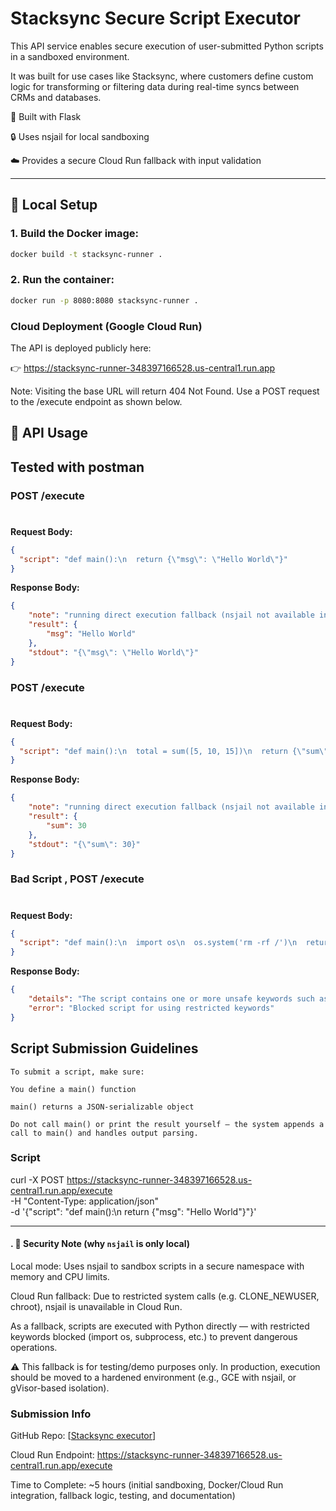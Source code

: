 # Stacksync Secure Script Executor

This API service enables secure execution of user-submitted Python scripts in a sandboxed environment.

It was built for use cases like Stacksync, where customers define custom logic for transforming or filtering data during real-time syncs between CRMs and databases.

🧠 Built with Flask

🔒 Uses nsjail for local sandboxing

☁️ Provides a secure Cloud Run fallback with input validation


---

## 🔧 Local Setup

### 1. Build the Docker image:

```bash
docker build -t stacksync-runner .
``` 
### 2. Run the container:
```bash
docker run -p 8080:8080 stacksync-runner . 
``` 

###  Cloud Deployment (Google Cloud Run)
The API is deployed publicly here:

👉 https://stacksync-runner-348397166528.us-central1.run.app

Note: Visiting the base URL will return 404 Not Found.
Use a POST request to the /execute endpoint as shown below.

## 🚀 API Usage

## Tested with postman


### POST /execute
#
**Request Body:**
```json
{
  "script": "def main():\n  return {\"msg\": \"Hello World\"}"
}
```

**Response Body:**
```json
{
    "note": "running direct execution fallback (nsjail not available in Cloud Run)",
    "result": {
        "msg": "Hello World"
    },
    "stdout": "{\"msg\": \"Hello World\"}"
}
```
###  POST /execute 
#
**Request Body:**
```json
{
  "script": "def main():\n  total = sum([5, 10, 15])\n  return {\"sum\": total}"
}

```
**Response Body:**
```json
{
    "note": "running direct execution fallback (nsjail not available in Cloud Run)",
    "result": {
        "sum": 30
    },
    "stdout": "{\"sum\": 30}"
}
```
### Bad Script ,  POST /execute 
#
**Request Body:**
```json
{
  "script": "def main():\n  import os\n  os.system('rm -rf /')\n  return {\"msg\": \"nope\"}"
}

```
**Response Body:**
```json
{
    "details": "The script contains one or more unsafe keywords such as 'import os' or 'eval'.",
    "error": "Blocked script for using restricted keywords"
}
```
## Script Submission Guidelines
```
To submit a script, make sure:

You define a main() function

main() returns a JSON-serializable object

Do not call main() or print the result yourself — the system appends a call to main() and handles output parsing.
```
### Script

curl -X POST https://stacksync-runner-348397166528.us-central1.run.app/execute \
  -H "Content-Type: application/json" \
  -d '{"script": "def main():\n  return {\"msg\": \"Hello World\"}"}'


---

#### . 🔐 **Security Note** (why `nsjail` is only local)


Local mode: Uses nsjail to sandbox scripts in a secure namespace with memory and CPU limits.

Cloud Run fallback: Due to restricted system calls (e.g. CLONE_NEWUSER, chroot), nsjail is unavailable in Cloud Run.

As a fallback, scripts are executed with Python directly — with restricted keywords blocked (import os, subprocess, etc.) to prevent dangerous operations.

⚠️ This fallback is for testing/demo purposes only. In production, execution should be moved to a hardened environment (e.g., GCE with nsjail, or gVisor-based isolation).

### Submission Info
GitHub Repo: [[Stacksync executor](https://github.com/andresam321/stacksync-script-executor)]

Cloud Run Endpoint: https://stacksync-runner-348397166528.us-central1.run.app/execute

Time to Complete: ~5 hours (initial sandboxing, Docker/Cloud Run integration, fallback logic, testing, and documentation)
